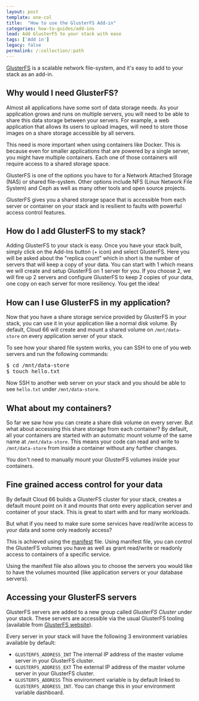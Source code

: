 ```yaml
---
layout: post
template: one-col
title:  "How to use the GlusterFS Add-in"
categories: how-to-guides/add-ins
lead: Add GlusterFS to your stack with ease
tags: ['Add in']
legacy: false
permalink: /:collection/:path
---
```




[GlusterFS](http://www.gluster.org/) is a scalable network file-system, and it's easy to add to your stack as an add-in.

## Why would I need GlusterFS?
Almost all applications have some sort of data storage needs. As your application grows and runs on multiple servers, you will need to be able to share this data storage between your servers. For example, a web application that allows its users to upload images, will need to store those images on a share storage accessible by all servers. 

This need is more important when using containers like Docker. This is because even for smaller applications that are powered by a single server, you might have multiple containers. Each one of those containers will require access to a shared storage space.

GlusterFS is one of the options you have to for a Network Attached Storage (NAS) or shared file-system. Other options include NFS (Linux Network File System) and Ceph as well as many other tools and open source projects.

GlusterFS gives you a shared storage space that is accessible from each server or container on your stack and is resilient to faults with powerful access control features.

## How do I add GlusterFS to my stack?
Adding GlusterFS to your stack is easy. Once you have your stack built, simply click on the Add-Ins button (+ icon) and select GlusterFS. Here you will be asked about the "replica count" which in short is the number of servers that will keep a copy of your data. You can start with 1 which means we will create and setup GlusterFS on 1 server for you. If you choose 2, we will fire up 2 servers and configure GlusterFS to keep 2 copies of your data, one copy on each server for more resiliency. You get the idea!

## How can I use GlusterFS in my application?
Now that you have a share storage service provided by GlusterFS in your stack, you can use it in your application like a normal disk volume. By default, Cloud 66 will create and mount a shared volume on `/mnt/data-store` on every application server of your stack. 

To see how your shared file system works, you can SSH to one of you web servers and run the following commands:

<pre class="prettyprint">
$ cd /mnt/data-store
$ touch hello.txt
</pre>

Now SSH to another web server on your stack and you should be able to see `hello.txt` under `/mnt/data-store`.

## What about my containers?
So far we saw how you can create a share disk volume on every server. But what about accessing this share storage from each container? By default, all your containers are started with an automatic mount volume of the same name at `/mnt/data-store`. This means your code can read and write to `/mnt/data-store` from inside a container without any further changes.

You don't need to manually mount your GlusterFS volumes inside your containers.

## Fine grained access control for your data
By default Cloud 66 builds a GlusterFS cluster for your stack, creates a default mount point on it and mounts that onto every application server and container of your stack. This is great to start with and for many workloads.

But what if you need to make sure some services have read/write access to your data and some only readonly access?

This is achieved using the [manifest](/{{page.collection}}/how-to-guides/deployment/building-a-manifest-file.html) file. Using manifest file, you can control the GlusterFS volumes you have as well as grant read/write or readonly access to containers of a specific service. 

Using the manifest file also allows you to choose the servers you would like to have the volumes mounted (like application servers or your database servers).
 
## Accessing your GlusterFS servers
GlusterFS servers are added to a new group called _GlusterFS Cluster_ under your stack. These servers are accessible via the usual GlusterFS tooling (available from [GlusterFS website](http://www.gluster.org/)).

Every server in your stack will have the following 3 environment variables available by default:

- `GLUSTERFS_ADDRESS_INT` The internal IP address of the master volume server in your GlusterFS cluster.
- `GLUSTERFS_ADDRESS_EXT` The external IP address of the master volume server in your GlusterFS cluster.
- `GLUSTERFS_ADDRESS` This environment variable is by default linked to `GLUSTERFS_ADDRESS_INT`. You can change this in your environment variable dashboard.
